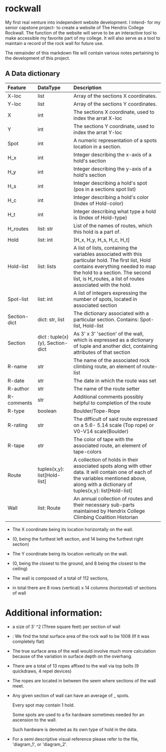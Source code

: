 # rockwall


My first real venture into independent website development. I intend- for my senior capstone project- to create a website of The Hendrix College Rockwall. The function of the website will serve to be an interactive tool to make accessible my favorite part of my college. It will also serve as a tool to maintain a record of the rock wall for future use.

The remainder of this markdown file will contain various notes pertaining to the development of this project.

## A Data dictionary

|Feature | DataType | Description|
|:--------|:----------|:------------|
|X-loc | list | Array of the sections X coordinates.|
|Y-loc | list | Array of the sections Y coordinates.|
|X | int | The sections X coordinate, used to index the arrat X-loc|
|Y | int | The sections Y coordinate, used to index the arrat Y-loc| 
|Spot | int | A numeric representation of a spots location in a section. |
|H_x | int | Integer describing the x-axis of a hold's section |
|H_y| int | Integer describing the y-axis of a hold's section  |
|H_s | int | Integer describing a hold's spot (pos in a sections spot list)|
|H_c | int | Integer describing a hold's color (Index of Hold-color) |
|H_t | int | Integer describing what type a hold is (Index of Hold-type) |
|H_routes | list: str | List of the names of routes, which this hold is a part of.|
|Hold | list: int | [H_x, H_y, H_s, H_c, H_t] |
|Hold-list | list: lists | A list of lists, containing the variables associated with this particular hold. The first list, Hold contains everything needed to map the hold to a section. The second list, is H_routes, a list of routes associated with the hold.  |
|Spot-list | list: int | A list of integers expressing the number of spots, located in associated section |
|Section-dict | dict: str, list | The dictionary associated with a particular section. Contains: Spot-list, Hold-list |
|Section | dict : tuple(x)(y), Section-dict | As 3' x 3' 'section' of the wall, which is expressed as a dictionary of tuple and another dict, containing attributes of that section|
|R-name | str    |  The name of the associated rock climbing route, an element of route-list   | 
|R-date |  str  |  The date in which the route was set  | 
|R-author |  str   |  The name of the route setter  | 
|R-comments |  str   | Additional comments possibly helpful to completion of the route   | 
|R-type |  boolean    |  Boulder/Tope-Rope   | 
|R-rating |  str   |  The difficult of said route expressed on a 5.6- 5.14 scale (Top rope) or V0-V14 scale(Boulder) |
|R-tape |  str   |  The color of tape with the associated route, an element of tape-colors   |
|Route |   tuples(x,y): list[Hold-list]  | A collection of holds in their associated spots along with other data. It will contain one of each of the variables mentioned above, along with a dictionary of tuples(x,y): list[Hold-list]|
|Wall |  list: Route | An annual collection of routes and their necessary sub-parts maintained by Hendrix College Climbing Coalition Historian|



* The X coordinate being its location horizontally on the wall.
* (0, being the furthest left section, and 14 being the furthest right section)

* The Y coordinate being its location vertically on the wall.
* (0, being the closest to the ground, and 8 being the closest to the ceiling)

* 	The wall is composed of a total of 112 sections,
* 	in total there are 8 rows (vertical) x 14 columns (horizontal) of sections of wall

# Additional information:
  * a size of 3' ^2  (Three square feet) per section of wall
  * : 	We find the total surface area of the rock wall to be 1008 (If it was completely flat)
  * The true surface area of the wall would involve much more calculation because of the variation in surface depth on the overhang.
  * There are a total of 13 ropes affixed to the wall via top bolts (9 quickdraws, 4 repel devices)
  * The ropes are located in between the seem where sections of the wall meet.
  * Any given section of wall can have an average of _ spots.
  
      Every spot may contain 1 hold.
    
	  Some spots are used to a fix hardware sometimes needed for an ascension to the wall.
      
	  Such hardware is denoted as its own type of hold in the data.

  * For a semi descriptive visual reference please refer to the file, 'diagram_1', or 'diagram_2'.
